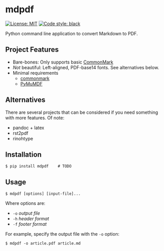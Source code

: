 # mdpdf

[![License: MIT](https://img.shields.io/badge/License-MIT-yellow.svg)](https://opensource.org/licenses/MIT)
[![Code style: black](https://img.shields.io/badge/code%20style-black-000000.svg)](https://github.com/psf/black)

Python command line application to convert Markdown to PDF.

## Project Features

* Bare-bones: Only supports basic [CommonMark](https://commonmark.org/)
* *Not* beautiful: Left-aligned, PDF-base14 fonts. See alternatives below.
* Minimal requirements
    - [commonmark](https://pypi.org/project/commonmark/)
    - [PyMuMDF](https://pypi.org/project/PyMuPDF/)

## Alternatives
There are several projects that can be considered if you need something with more features.  Of note: 
* pandoc + latex
* rst2pdf
* rinohtype

## Installation

    $ pip install mdpdf    # TODO 

## Usage
    $ mdpdf [options] [input-file]...

Where options are:
- `-o` *output file*
- `-h` *header format*
- `-f` *footer format*

For example, specify the output file with the `-o` option:

    $ mdpdf -o article.pdf article.md

